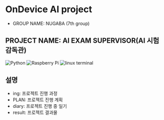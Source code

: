 # OnDevice AI project
* GROUP NAME: NUGABA (7th group)
## PROJECT NAME: AI EXAM SUPERVISOR(AI 시험 감독관)
![Python](https://img.shields.io/badge/Python_3.10-blue?logo=python&logoColor=003366)
![Raspberry Pi](https://img.shields.io/badge/Device-Raspberry%20Pi_5-red?logo=raspberrypi&logoColor=red)
![linux terminal](https://img.shields.io/badge/linux-FFD700?style=flat&logo=opencv&logoColor=4CAF50)
## 설명
* ing: 프로젝트 진행 과정
* PLAN: 프로젝트 진행 계획
* diary: 프로젝트 진행 중 일기
* result: 프로젝트 결과물
